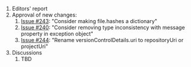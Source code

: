 1. Editors' report
1. Approval of new changes:
    1. [Issue #243](https://github.com/oasis-tcs/sarif-spec/issues/243): "Consider making file.hashes a dictionary"
    1. [Issue #240](https://github.com/oasis-tcs/sarif-spec/issues/240): "Consider removing type inconsistency with message property in exception object"
    1. [Issue #244](https://github.com/oasis-tcs/sarif-spec/issues/244): "Rename versionControlDetails.uri to repositoryUri or projectUri"
1. Discussions
    1. TBD
